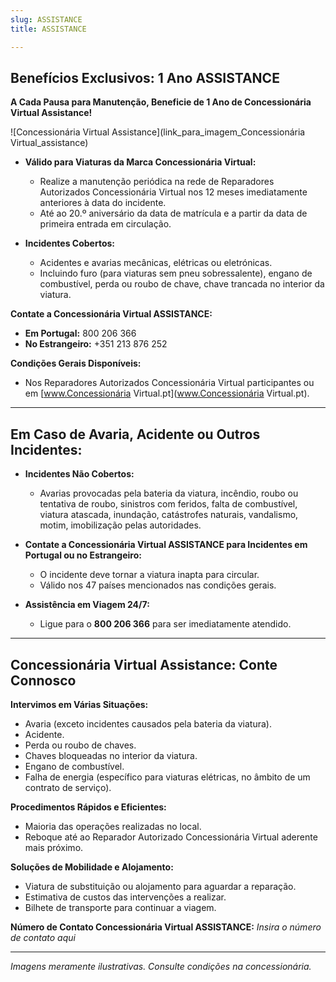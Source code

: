 ```yaml
---
slug: ASSISTANCE
title: ASSISTANCE

---
```




## Benefícios Exclusivos: 1 Ano  ASSISTANCE

**A Cada Pausa para Manutenção, Beneficie de 1 Ano de Concessionária Virtual Assistance!**

![Concessionária Virtual Assistance](link_para_imagem_Concessionária Virtual_assistance)

- **Válido para Viaturas da Marca Concessionária Virtual:**
  - Realize a manutenção periódica na rede de Reparadores Autorizados Concessionária Virtual nos 12 meses imediatamente anteriores à data do incidente.
  - Até ao 20.º aniversário da data de matrícula e a partir da data de primeira entrada em circulação.

- **Incidentes Cobertos:**
  - Acidentes e avarias mecânicas, elétricas ou eletrónicas.
  - Incluindo furo (para viaturas sem pneu sobressalente), engano de combustível, perda ou roubo de chave, chave trancada no interior da viatura.

**Contate a Concessionária Virtual ASSISTANCE:**
- **Em Portugal:** 800 206 366
- **No Estrangeiro:** +351 213 876 252

**Condições Gerais Disponíveis:**
- Nos Reparadores Autorizados Concessionária Virtual participantes ou em [www.Concessionária Virtual.pt](www.Concessionária Virtual.pt).

---

## Em Caso de Avaria, Acidente ou Outros Incidentes:

- **Incidentes Não Cobertos:**
  - Avarias provocadas pela bateria da viatura, incêndio, roubo ou tentativa de roubo, sinistros com feridos, falta de combustível, viatura atascada, inundação, catástrofes naturais, vandalismo, motim, imobilização pelas autoridades.

- **Contate a Concessionária Virtual ASSISTANCE para Incidentes em Portugal ou no Estrangeiro:**
  - O incidente deve tornar a viatura inapta para circular.
  - Válido nos 47 países mencionados nas condições gerais.

- **Assistência em Viagem 24/7:**
  - Ligue para o **800 206 366** para ser imediatamente atendido.

---

## Concessionária Virtual Assistance: Conte Connosco

**Intervimos em Várias Situações:**
- Avaria (exceto incidentes causados pela bateria da viatura).
- Acidente.
- Perda ou roubo de chaves.
- Chaves bloqueadas no interior da viatura.
- Engano de combustível.
- Falha de energia (específico para viaturas elétricas, no âmbito de um contrato de serviço).

**Procedimentos Rápidos e Eficientes:**
- Maioria das operações realizadas no local.
- Reboque até ao Reparador Autorizado Concessionária Virtual aderente mais próximo.

**Soluções de Mobilidade e Alojamento:**
- Viatura de substituição ou alojamento para aguardar a reparação.
- Estimativa de custos das intervenções a realizar.
- Bilhete de transporte para continuar a viagem.

**Número de Contato Concessionária Virtual ASSISTANCE:** *Insira o número de contato aqui*

---
*Imagens meramente ilustrativas. Consulte condições na concessionária.*
